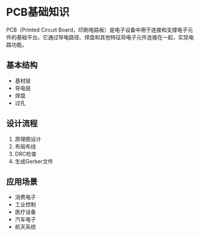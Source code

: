 # PCB基础知识

PCB（Printed Circuit Board，印刷电路板）是电子设备中用于连接和支撑电子元件的基础平台。它通过导电路径、焊盘和其他特征将电子元件连接在一起，实现电路功能。

## 基本结构
- 基材层
- 导电层
- 焊盘
- 过孔

## 设计流程
1. 原理图设计
2. 布局布线
3. DRC检查
4. 生成Gerber文件

## 应用场景
- 消费电子
- 工业控制
- 医疗设备
- 汽车电子
- 航天系统
